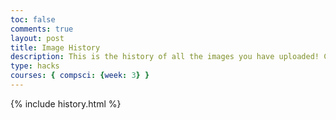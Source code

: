 ```yaml
---
toc: false
comments: true
layout: post
title: Image History
description: This is the history of all the images you have uploaded! Come back here if you ever lose an image.
type: hacks
courses: { compsci: {week: 3} }
---
```


{% include history.html %}
